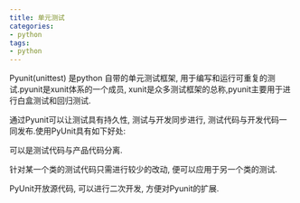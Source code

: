 ```yaml
---
title: 单元测试
categories: 
- python
tags:
- python
---
```




Pyunit(unittest) 是python 自带的单元测试框架, 用于编写和运行可重复的测试.pyunit是xunit体系的一个成员, xunit是众多测试框架的总称,pyunit主要用于进行白盒测试和回归测试.

通过Pyunit可以让测试具有持久性, 测试与开发同步进行, 测试代码与开发代码一同发布.使用PyUnit具有如下好处:

可以是测试代码与产品代码分离.

针对某一个类的测试代码只需进行较少的改动, 便可以应用于另一个类的测试.

PyUnit开放源代码, 可以进行二次开发, 方便对Pyunit的扩展.